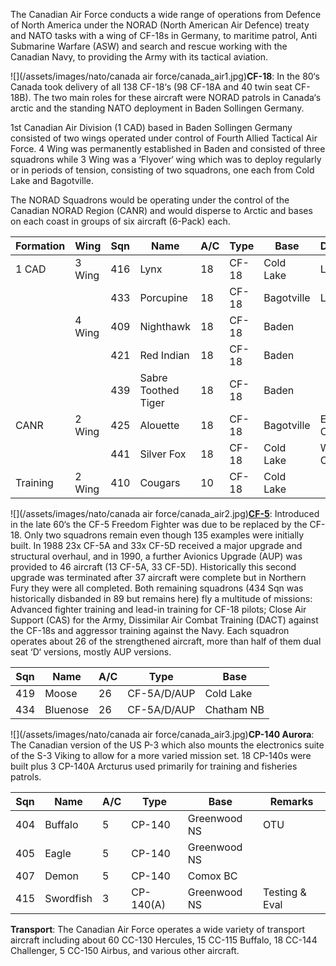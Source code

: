 The Canadian Air Force conducts a wide range of operations from Defence of North America under the NORAD (North American Air Defence) treaty and NATO tasks with a wing of CF-18s in Germany, to maritime patrol, Anti Submarine Warfare (ASW) and search and rescue working with the Canadian Navy, to providing the Army with its tactical aviation.

![](/assets/images/nato/canada air force/canada_air1.jpg)**CF-18**: In the 80‘s Canada took delivery of all 138 CF-18‘s (98 CF-18A and 40 twin seat CF-18B). The two main roles for these aircraft were NORAD patrols in Canada‘s arctic and the standing NATO deployment in Baden Sollingen Germany.

1st Canadian Air Division (1 CAD) based in Baden Sollingen Germany consisted of two wings operated under control of Fourth Allied Tactical Air Force. 4 Wing was permanently established in Baden and consisted of three squadrons while 3 Wing was a ‘Flyover‘ wing which was to deploy regularly or in periods of tension, consisting of two squadrons, one each from Cold Lake and Bagotville.

The NORAD Squadrons would be operating under the control of the Canadian NORAD Region (CANR) and would disperse to Arctic and bases on each coast in groups of six aircraft (6-Pack) each.

| Formation | Wing   | Sqn | Name                | A/C | Type  | Base       | Deploy     | Remarks |
| --------- | ------ | --- | ------------------- | --- | ----- | ---------- | ---------- | ------- |
| 1 CAD     | 3 Wing | 416 | Lynx                | 18  | CF-18 | Cold Lake  | Lahr       | 24 hrs  |
|           |        | 433 | Porcupine           | 18  | CF-18 | Bagotville | Lahr       | 18 hrs  |
|           | 4 Wing | 409 | Nighthawk           | 18  | CF-18 | Baden      |            |         |
|           |        | 421 | Red Indian          | 18  | CF-18 | Baden      |            |         |
|           |        | 439 | Sabre Toothed Tiger | 18  | CF-18 | Baden      |            |         |
| CANR      | 2 Wing | 425 | Alouette            | 18  | CF-18 | Bagotville | East Coast | 2 hrs   |
|           |        | 441 | Silver Fox          | 18  | CF-18 | Cold Lake  | West Coast | 2 hrs   |
| Training  | 2 Wing | 410 | Cougars             | 10  | CF-18 | Cold Lake  |            |         |

![](/assets/images/nato/canada air force/canada_air2.jpg)**[CF-5](http://www.joebaugher.com/usaf_fighters/f5_21.html)**: Introduced in the late 60‘s the CF-5 Freedom Fighter was due to be replaced by the CF-18. Only two squadrons remain even though 135 examples were initially built. In 1988 23x CF-5A and 33x CF-5D received a major upgrade and structural overhaul, and in 1990, a further Avionics Upgrade (AUP) was provided to 46 aircraft (13 CF-5A, 33 CF-5D). Historically this second upgrade was terminated after 37 aircraft were complete but in Northern Fury they were all completed. Both remaining squadrons (434 Sqn was historically disbanded in 89 but remains here) fly a multitude of missions: Advanced fighter training and lead-in training for CF-18 pilots; Close Air Support (CAS) for the Army, Dissimilar Air Combat Training (DACT) against the CF-18s and aggressor training against the Navy. Each squadron operates about 26 of the strengthened aircraft, more than half of them dual seat ‘D‘ versions, mostly AUP versions.

| Sqn | Name     | A/C | Type        | Base       |
| --- | -------- | --- | ----------- | ---------- |
| 419 | Moose    | 26  | CF-5A/D/AUP | Cold Lake  |
| 434 | Bluenose | 26  | CF-5A/D/AUP | Chatham NB |

![](/assets/images/nato/canada air force/canada_air3.jpg)**CP-140 Aurora**: The Canadian version of the US P-3 which also mounts the electronics suite of the S-3 Viking to allow for a more varied mission set. 18 CP-140s were built plus 3 CP-140A Arcturus used primarily for training and fisheries patrols.

| Sqn | Name      | A/C | Type      | Base         | Remarks        |
| --- | --------- | --- | --------- | ------------ | -------------- |
| 404 | Buffalo   | 5   | CP-140    | Greenwood NS | OTU            |
| 405 | Eagle     | 5   | CP-140    | Greenwood NS |                |
| 407 | Demon     | 5   | CP-140    | Comox BC     |                |
| 415 | Swordfish | 3   | CP-140(A) | Greenwood NS | Testing & Eval |

**Transport**: The Canadian Air Force operates a wide variety of transport aircraft including about 60 CC-130 Hercules, 15 CC-115 Buffalo, 18 CC-144 Challenger, 5 CC-150 Airbus, and various other aircraft.
